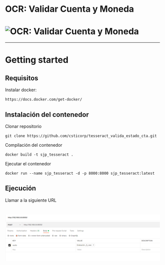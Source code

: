 # OCR: Validar Cuenta y Moneda
# ![OCR: Validar Cuenta y Moneda](https://pbs.twimg.com/profile_images/1219745045731074048/rPOgxE1X_400x400.jpg)




----------

# Getting started

## Requisitos
Instalar docker:

    https://docs.docker.com/get-docker/
## Instalación del contenedor

Clonar  repositorio

    git clone https://github.com/csticorp/tesseract_valida_estado_cta.git


Compilación del contenedor

    docker build -t sjp_tesseract .

Ejecutar el contenedor

    docker run --name sjp_tesseract -d -p 8000:8000 sjp_tesseract:latest

## Ejecución

Llamar a la siguiente URL

# ![Postman](postman.png)
